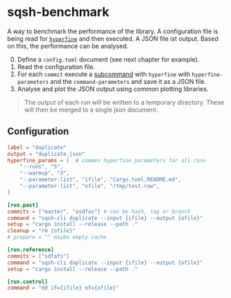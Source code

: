 # sqsh-benchmark

A way to benchmark the performance of the library. A configuration file
is being read for [`hyperfine`](https://github.com/sharkdp/hyperfine)
and then executed. A JSON file ist output.
Based on this, the performance can be analysed.

0. Define a `config.toml` document (see next chapter for example).
1. Read the configuration file.
2. For each `commit` execute
   a [subcommand](https://doc.rust-lang.org/std/process/struct.Command.html)
   with `hyperfine` with `hyperfine-parameters` and the `command-parameters`
   and save it as a JSON file.
3. Analyse and plot the JSON output using common plotting libraries.

> The output of each run will be written to a temporary directory.
> These will then be merged to a single json document.

## Configuration

```toml
label = "duplicate"
output = "duplicate.json"
hyperfine_params = [  # common hyperfine parameters for all runs
    "--runs", "5",
    "--warmup", "3",
    "--parameter-list", "ifile", "Cargo.toml,README.md",
    "--parameter-list", "ofile", "/tmp/test.raw",
]

[run.past]
commits = ["master", "asdfas"] # can be hash, tag or branch
command = "sqsh-cli duplicate --input {ifile} --output {ofile}"
setup = "cargo install --release --path ."
cleanup = "rm {ofile}"
# prepare = "" maybe empty cache

[run.reference]
commits = ["sdfafs"]
command = "sqsh-cli duplicate --input {ifile} --output {ofile}"
setup = "cargo install --release --path ."

[run.control]
command = "dd if={ifile} of={ofile}"
```
<!--
hyperfine --runs 50 -L commit e385914,master -L ifile Cargo.toml,Cargo.lock -L ofile /tmp/test.raw "dd if={ifile} of={ofile}" --warmup 3 --export-json /tmp/log.json --setup "git checkout {commit} && cargo install --path sqsh-cli" -n "{commit}-{ifile}-{ofile}" -->
